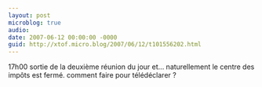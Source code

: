 ```yaml
---
layout: post
microblog: true
audio: 
date: 2007-06-12 00:00:00 -0000
guid: http://xtof.micro.blog/2007/06/12/t101556202.html
---
```

17h00 sortie de la deuxième réunion du jour et... naturellement le centre des impôts est fermé. comment faire pour télédéclarer ?
